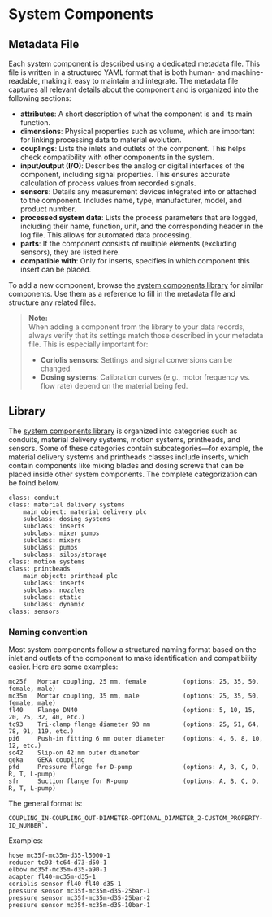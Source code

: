 # System Components

## Metadata File

Each system component is described using a dedicated metadata file. This file is written in a structured YAML format that is both human- and machine-readable, making it easy to maintain and integrate. The metadata file captures all relevant details about the component and is organized into the following sections:

- **attributes**: A short description of what the component is and its main function.
- **dimensions**: Physical properties such as volume, which are important for linking processing data to material evolution.
- **couplings**: Lists the inlets and outlets of the component. This helps check compatibility with other components in the system.
- **input/output (I/O)**: Describes the analog or digital interfaces of the component, including signal properties. This ensures accurate calculation of process values from recorded signals.
- **sensors**: Details any measurement devices integrated into or attached to the component. Includes name, type, manufacturer, model, and product number.
- **processed system data**: Lists the process parameters that are logged, including their name, function, unit, and the corresponding header in the log file. This allows for automated data processing.
- **parts**: If the component consists of multiple elements (excluding sensors), they are listed here. 
- **compatible with**: Only for inserts, specifies in which component this insert can be placed.

To add a new component, browse the [system components library](/src/libraries/system_components) for similar components. Use them as a reference to fill in the metadata file and structure any related files.

> **Note:**  
> When adding a component from the library to your data records, always verify that its settings match those described in your metadata file. This is especially important for:
> - **Coriolis sensors**: Settings and signal conversions can be changed.
> - **Dosing systems**: Calibration curves (e.g., motor frequency vs. flow rate) depend on the material being fed.

## Library

The [system components library](/src/libraries/system_components) is organized into categories such as conduits, material delivery systems, motion systems, printheads, and sensors. Some of these categories contain subcategories—for example, the material delivery systems and printheads classes include inserts, which contain components like mixing blades and dosing screws that can be placed inside other system components. The complete categorization can be foind below. 

```
class: conduit
class: material delivery systems
    main object: material delivery plc
    subclass: dosing systems
    subclass: inserts
    subclass: mixer pumps
    subclass: mixers
    subclass: pumps
    subclass: silos/storage
class: motion systems
class: printheads
    main object: printhead plc
    subclass: inserts
    subclass: nozzles
    subclass: static
    subclass: dynamic
class: sensors
```

### Naming convention

Most system components follow a structured naming format based on the inlet and outlets of the component to make identification and compatibility easier. Here are some examples:

```
mc25f   Mortar coupling, 25 mm, female          (options: 25, 35, 50, female, male)
mc35m   Mortar coupling, 35 mm, male            (options: 25, 35, 50, female, male)
fl40    Flange DN40                             (options: 5, 10, 15, 20, 25, 32, 40, etc.)
tc93    Tri-clamp flange diameter 93 mm         (options: 25, 51, 64, 78, 91, 119, etc.)
pi6     Push-in fitting 6 mm outer diameter     (options: 4, 6, 8, 10, 12, etc.)
so42    Slip-on 42 mm outer diameter
geka    GEKA coupling
pfd     Pressure flange for D-pump              (options: A, B, C, D, R, T, L-pump)
sfr     Suction flange for R-pump               (options: A, B, C, D, R, T, L-pump)
```

The general format is: 

```
COUPLING_IN-COUPLING_OUT-DIAMETER-OPTIONAL_DIAMETER_2-CUSTOM_PROPERTY-ID_NUMBER`. 
```
 
Examples:

```
hose mc35f-mc35m-d35-l5000-1
reducer tc93-tc64-d73-d50-1
elbow mc35f-mc35m-d35-a90-1
adapter fl40-mc35m-d35-1
coriolis sensor fl40-fl40-d35-1
pressure sensor mc35f-mc35m-d35-25bar-1
pressure sensor mc35f-mc35m-d35-25bar-2
pressure sensor mc35f-mc35m-d35-10bar-1
```
